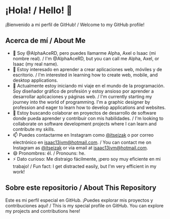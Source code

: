 # ¡Hola! / Hello! 👋

¡Bienvenido a mi perfil de GitHub! / Welcome to my GitHub profile!

## Acerca de mí / About Me

- 👋 Soy @AlphaAceRD, pero puedes llamarme Alpha, Axel o Isaac (mi nombre real). / I'm @AlphaAceRD, but you can call me Alpha, Axel, or Isaac (my real name).
- 👀 Estoy interesado en aprender a crear aplicaciones web, móviles y de escritorio. / I'm interested in learning how to create web, mobile, and desktop applications.
- 🌱 Actualmente estoy iniciando mi viaje en el mundo de la programación. Soy diseñador gráfico de profesión y estoy ansioso por aprender a desarrollar aplicaciones y páginas web. / I'm currently starting my journey into the world of programming. I'm a graphic designer by profession and eager to learn how to develop applications and websites.
- 💞️ Estoy buscando colaborar en proyectos de desarrollo de software donde pueda aprender y contribuir con mis habilidades. / I'm looking to collaborate on software development projects where I can learn and contribute my skills.
- 📫 Puedes contactarme en Instagram como [@itseizak](https://www.instagram.com/itseizak/) o por correo electrónico en isaac13jvm@hotmail.com. / You can contact me on Instagram as [@itseizak](https://www.instagram.com/itseizak/) or via email at isaac13jvm@hotmail.com.
- 😄 Pronombres: él. / Pronouns: he.
- ⚡ Dato curioso: Me distraigo fácilmente, ¡pero soy muy eficiente en mi trabajo! / Fun fact: I get distracted easily, but I'm very efficient in my work!

## Sobre este repositorio / About This Repository

Este es mi perfil especial en GitHub. ¡Puedes explorar mis proyectos y contribuciones aquí! / This is my special profile on GitHub. You can explore my projects and contributions here!

<!---
AlphaAceRD/AlphaAceRD es un ✨ repositorio especial ✨ porque su `README.md` (este archivo) aparece en tu perfil de GitHub.
Puedes hacer clic en el enlace "Preview" para echar un vistazo a tus cambios.
--->
